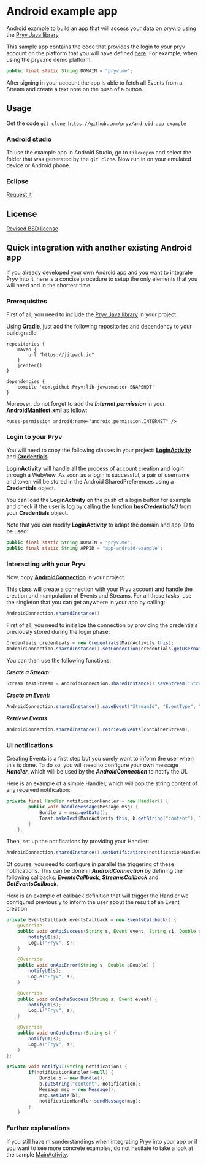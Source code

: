 # Android example app

Android example to build an app that will access your data on pryv.io using the [Pryv Java library](https://github.com/pryv/lib-java)

This sample app contains the code that provides the login to your pryv account on the platform that you will have defined [here](https://github.com/pryv/app-android-example/blob/master/app/src/main/java/com/pryv/appAndroidExample/activities/LoginActivity.java#L37).
For example, when using the pryv.me demo platform:

```java
public final static String DOMAIN = "pryv.me";
```

After signing in your account the app is able to fetch all Events from a Stream and create a text note on the push of a button.

## Usage

Get the code `git clone https://github.com/pryv/android-app-example`

### Android studio

To use the example app in Android Studio, go to `File>open` and select the folder that was generated by the `git clone`. Now run in on your emulated device or Android phone.

### Eclipse

[Request it](mailto:tech@pryv.com)

## License

[Revised BSD license](https://github.com/pryv/documents/blob/master/license-bsd-revised.md)

## Quick integration with another existing Android app

If you already developed your own Android app and you want to integrate Pryv into it, here is a concise procedure to setup the only elements that you will need and in the shortest time.

### Prerequisites

First of all, you need to include the [Pryv Java library](https://github.com/pryv/lib-java) in your project.

Using **Gradle**, just add the following repositories and dependency to your build.gradle:

```
repositories {
    maven {
        url "https://jitpack.io"
    }
	jcenter()
}

dependencies {
	compile 'com.github.Pryv:lib-java:master-SNAPSHOT'
}
```

Moreover, do not forget to add the ***Internet permission*** in your **AndroidManifest.xml** as follow:

```android
<uses-permission android:name="android.permission.INTERNET" />
```

### Login to your Pryv

You will need to copy the following classes in your project:
[**LoginActivity**](https://github.com/pryv/app-android-example/blob/master/app/src/main/java/com/pryv/appAndroidExample/activities/LoginActivity.java) and
[**Credentials**](https://github.com/pryv/app-android-example/blob/master/app/src/main/java/com/pryv/appAndroidExample/Credentials.java).

**LoginActivity** will handle all the process of account creation and login through a WebView.
As soon as a login is successful, a pair of username and token will be stored in the Android SharedPreferences using a **Credentials** object.

You can load the **LoginActivity** on the push of a login button for example and check if the user is log by calling the function ***hasCredentials()*** from your **Credentials** object.

Note that you can modify **LoginActivity** to adapt the domain and app ID to be used:

```java
public final static String DOMAIN = "pryv.me";
public final static String APPID = "app-android-example";
```

### Interacting with your Pryv

Now, copy [**AndroidConnection**](https://github.com/pryv/app-android-example/blob/master/app/src/main/java/com/pryv/appAndroidExample/AndroidConnection.java) in your project.

This class will create a connection with your Pryv account and handle the creation and manipulation of Events and Streams.
For all these tasks, use the singleton that you can get anywhere in your app by calling:
```java
AndroidConnection.sharedInstance()
```

First of all, you need to initialize the connection by providing the credentials previously stored during the login phase:
```java
Credentials credentials = new Credentials(MainActivity.this);
AndroidConnection.sharedInstance().setConnection(credentials.getUsername(), credentials.getToken());
```

You can then use the following functions:

***Create a Stream:***
```java
Stream testStream = AndroidConnection.sharedInstance().saveStream("StreamId", "StreamName");
```

***Create an Event:***
```java
AndroidConnection.sharedInstance().saveEvent("StreamId", "EventType", "Content");
```

***Retrieve Events:***
```java
AndroidConnection.sharedInstance().retrieveEvents(containerStream);
```

### UI notifications

Creating Events is a first step but you surely want to inform the user when this is done.
To do so, you will need to configure your own message ***Handler***, which will be used by the ***AndroidConnection*** to notify the UI.

Here is an example of a simple Handler, which will pop the string content of any received notification:

```java
private final Handler notificationHandler = new Handler() {
        public void handleMessage(Message msg) {
            Bundle b = msg.getData();
			Toast.makeText(MainActivity.this, b.getString("content"), Toast.LENGTH_SHORT).show();
        }
    };
```

Then, set up the notifications by providing your Handler:
```java
AndroidConnection.sharedInstance().setNotifications(notificationHandler);
```

Of course, you need to configure in parallel the triggering of these notifications.
This can be done in ***AndroidConnection*** by defining the following callbacks: ***EventsCallback***, ***StreamsCallback*** and ***GetEventsCallback***.

Here is an example of callback definition that will trigger the Handler we configured previously to inform the user about the result of an Event creation:

```java
private EventsCallback eventsCallback = new EventsCallback() {
	@Override
	public void onApiSuccess(String s, Event event, String s1, Double aDouble) {
		notifyUI(s);
		Log.i("Pryv", s);
	}

	@Override
	public void onApiError(String s, Double aDouble) {
		notifyUI(s);
		Log.e("Pryv", s);
	}

	@Override
	public void onCacheSuccess(String s, Event event) {
		notifyUI(s);
		Log.i("Pryv", s);
	}

	@Override
	public void onCacheError(String s) {
		notifyUI(s);
		Log.e("Pryv", s);
	}
};

private void notifyUI(String notification) {
        if(notificationHandler!=null) {
            Bundle b = new Bundle();
            b.putString("content", notification);
            Message msg = new Message();
            msg.setData(b);
            notificationHandler.sendMessage(msg);
        }
    }
```

### Further explanations

If you still have misunderstandings when integrating Pryv into your app or if you want to see more concrete examples, do not hesitate to take a look at the sample [MainActivity](https://github.com/pryv/app-android-example/blob/master/app/src/main/java/com/pryv/appAndroidExample/activities/MainActivity.java).